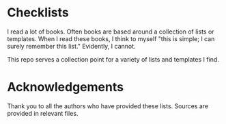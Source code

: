 # Checklists

I read a lot of books. Often books are based around a collection of lists or templates. When I read these books, I think to myself "this is simple; I can surely remember this list." Evidently, I cannot.

This repo serves a collection point for a variety of lists and templates I find.

# Acknowledgements

Thank you to all the authors who have provided these lists. Sources are provided in relevant files.
